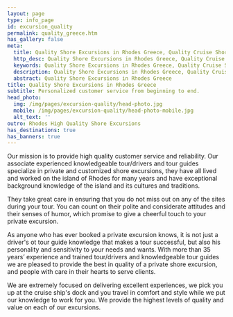 ```yaml
---
layout: page
type: info_page
id: excursion_quality
permalink: quality_greece.htm
has_gallery: false
meta:
  title: Quality Shore Excursions in Rhodes Greece, Quality Cruise Shore Excursions
  http_desc: Quality Shore Excursions in Rhodes Greece, Quality Cruise Shore Excursions
  keywords: Quality Shore Excursions in Rhodes Greece, Quality Cruise Shore Excursions
  description: Quality Shore Excursions in Rhodes Greece, Quality Cruise Shore Excursions
  abstract: Quality Shore Excursions in Rhodes Greece
title: Quality Shore Excursions in Rhodes Greece
subtitle: Personalized customer service from beginning to end.
head_photo:
  img: /img/pages/excursion-quality/head-photo.jpg
  mobile: /img/pages/excursion-quality/head-photo-mobile.jpg
  alt_text: ''
outro: Rhodes High Quality Shore Excursions
has_destinations: true
has_banners: true
---
```

Our mission is to provide high quality customer service and reliability. Our associate experienced knowledgeable tour/drivers and tour guides specialize in private and customized shore excursions, they have all lived and worked on the island of Rhodes for many years and have exceptional background knowledge of the island and its cultures and traditions.

They take great care in ensuring that you do not miss out on any of the sites during your tour. You can count on their polite and considerate attitudes and their senses of humor, which promise to give a cheerful touch to your private excursion.

As anyone who has ever booked a private excursion knows, it is not just a driver's ot tour guide knowledge that makes a tour successful, but also his personality and sensitivity to your needs and wants. With more than 35 years’ experience and trained tour/drivers and knowledgeable tour guides we are pleased to provide the best in quality of a private shore excursion, and people with care in their hearts to serve clients.

We are extremely focused on delivering excellent experiences, we pick you up at the cruise ship's dock and you travel in comfort and style while we put our knowledge to work for you. We provide the highest levels of quality and value on each of our excursions.